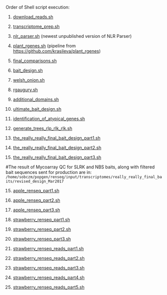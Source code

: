 Order of Shell script execution:

1) [download_reads.sh](https://github.com/harrisonlab/popgen/blob/master/renseq/download_reads.sh)

2) [transcriptome_prep.sh](https://github.com/harrisonlab/popgen/blob/master/renseq/transcriptome_prep.sh)

3) [nlr_parser.sh](https://github.com/harrisonlab/popgen/blob/master/renseq/nlr_parser.sh) (newest unpublished version of NLR Parser)

4) [plant_rgenes.sh](https://github.com/harrisonlab/popgen/blob/master/renseq/plant_rgenes.sh) (pipeline from https://github.com/krasileva/plant_rgenes)

5) [final_comparisons.sh](https://github.com/harrisonlab/popgen/blob/master/renseq/final_comparisons.sh)

6) [bait_design.sh](https://github.com/harrisonlab/popgen/blob/master/renseq/bait_design.sh)

7) [welsh_onion.sh](https://github.com/harrisonlab/popgen/blob/master/renseq/welsh_onion.sh)

8) [rgaugury.sh](https://github.com/harrisonlab/popgen/blob/master/renseq/rgaugury.sh)

9) [additional_domains.sh](https://github.com/harrisonlab/popgen/blob/master/renseq/additional_domains.sh)

19) [ultimate_bait_design.sh](https://github.com/harrisonlab/popgen/blob/master/renseq/ultimate_bait_design.sh)

11) [identification_of_atypical_genes.sh](https://github.com/harrisonlab/popgen/blob/master/renseq/identification_of_atypical_genes.sh)

12) [generate_trees_rlp_rlk_rlk.sh](https://github.com/harrisonlab/popgen/blob/master/renseq/generate_trees_rlp_rlk_rlk.sh)

13) [the_really_really_final_bait_design_part1.sh](https://github.com/harrisonlab/popgen/blob/master/renseq/the_really_really_final_bait_design_part1.sh)

14) [the_really_really_final_bait_design_part2.sh](https://github.com/harrisonlab/popgen/blob/master/renseq/the_really_really_final_bait_design_part2.sh)

15) [the_really_really_final_bait_design_part3.sh](https://github.com/harrisonlab/popgen/blob/master/renseq/the_really_really_final_bait_design_part3.sh)

#The result of Mycoarray QC for SLRK and NBS baits, along with filtered bait sequences sent for production are in:
`/home/sobczm/popgen/renseq/input/transcriptomes/really_really_final_baits/revised_design_Mar2017`

15) [apple_renseq_part1.sh](https://github.com/harrisonlab/popgen/blob/master/renseq/apple_renseq_part1.sh)

16) [apple_renseq_part2.sh](https://github.com/harrisonlab/popgen/blob/master/renseq/apple_renseq_part2.sh)

17) [apple_renseq_part3.sh](https://github.com/harrisonlab/popgen/blob/master/renseq/apple_renseq_part3.sh)

18) [strawberry_renseq_part1.sh](https://github.com/harrisonlab/popgen/blob/master/renseq/strawberry_renseq_part1.sh)

19) [strawberry_renseq_part2.sh](https://github.com/harrisonlab/popgen/blob/master/renseq/strawberry_renseq_part2.sh)

20) [strawberry_renseq_part3.sh](https://github.com/harrisonlab/popgen/blob/master/renseq/strawberry_renseq_part3.sh)

21) [strawberry_renseq_reads_part1.sh](https://github.com/harrisonlab/popgen/blob/master/renseq/strawberry_renseq_reads_part1.sh)

22) [strawberry_renseq_reads_part2.sh](https://github.com/harrisonlab/popgen/blob/master/renseq/strawberry_renseq_reads_part2.sh)

23) [strawberry_renseq_reads_part3.sh](https://github.com/harrisonlab/popgen/blob/master/renseq/strawberry_renseq_reads_part3.sh)

24) [strawberry_renseq_reads_part4.sh](https://github.com/harrisonlab/popgen/blob/master/renseq/strawberry_renseq_reads_part4.sh)

25) [strawberry_renseq_reads_part5.sh](https://github.com/harrisonlab/popgen/blob/master/renseq/strawberry_renseq_reads_part5.sh)

